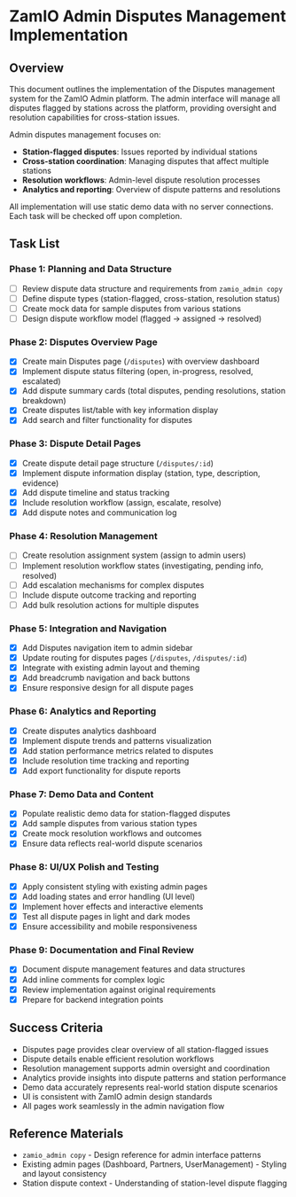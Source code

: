 # ZamIO Admin Disputes Management Implementation

## Overview
This document outlines the implementation of the Disputes management system for the ZamIO Admin platform. The admin interface will manage all disputes flagged by stations across the platform, providing oversight and resolution capabilities for cross-station issues.

Admin disputes management focuses on:
- **Station-flagged disputes**: Issues reported by individual stations
- **Cross-station coordination**: Managing disputes that affect multiple stations
- **Resolution workflows**: Admin-level dispute resolution processes
- **Analytics and reporting**: Overview of dispute patterns and resolutions

All implementation will use static demo data with no server connections. Each task will be checked off upon completion.

## Task List

### Phase 1: Planning and Data Structure
- [ ] Review dispute data structure and requirements from `zamio_admin copy`
- [ ] Define dispute types (station-flagged, cross-station, resolution status)
- [ ] Create mock data for sample disputes from various stations
- [ ] Design dispute workflow model (flagged → assigned → resolved)

### Phase 2: Disputes Overview Page
- [x] Create main Disputes page (`/disputes`) with overview dashboard
- [x] Implement dispute status filtering (open, in-progress, resolved, escalated)
- [x] Add dispute summary cards (total disputes, pending resolutions, station breakdown)
- [x] Create disputes list/table with key information display
- [x] Add search and filter functionality for disputes

### Phase 3: Dispute Detail Pages
- [x] Create dispute detail page structure (`/disputes/:id`)
- [x] Implement dispute information display (station, type, description, evidence)
- [x] Add dispute timeline and status tracking
- [x] Include resolution workflow (assign, escalate, resolve)
- [x] Add dispute notes and communication log

### Phase 4: Resolution Management
- [ ] Create resolution assignment system (assign to admin users)
- [ ] Implement resolution workflow states (investigating, pending info, resolved)
- [ ] Add escalation mechanisms for complex disputes
- [ ] Include dispute outcome tracking and reporting
- [ ] Add bulk resolution actions for multiple disputes

### Phase 5: Integration and Navigation
- [x] Add Disputes navigation item to admin sidebar
- [x] Update routing for disputes pages (`/disputes`, `/disputes/:id`)
- [x] Integrate with existing admin layout and theming
- [x] Add breadcrumb navigation and back buttons
- [x] Ensure responsive design for all dispute pages

### Phase 6: Analytics and Reporting
- [x] Create disputes analytics dashboard
- [x] Implement dispute trends and patterns visualization
- [x] Add station performance metrics related to disputes
- [x] Include resolution time tracking and reporting
- [x] Add export functionality for dispute reports

### Phase 7: Demo Data and Content
- [x] Populate realistic demo data for station-flagged disputes
- [x] Add sample disputes from various station types
- [x] Create mock resolution workflows and outcomes
- [x] Ensure data reflects real-world dispute scenarios

### Phase 8: UI/UX Polish and Testing
- [x] Apply consistent styling with existing admin pages
- [x] Add loading states and error handling (UI level)
- [x] Implement hover effects and interactive elements
- [x] Test all dispute pages in light and dark modes
- [x] Ensure accessibility and mobile responsiveness

### Phase 9: Documentation and Final Review
- [x] Document dispute management features and data structures
- [x] Add inline comments for complex logic
- [x] Review implementation against original requirements
- [x] Prepare for backend integration points

## Success Criteria
- Disputes page provides clear overview of all station-flagged issues
- Dispute details enable efficient resolution workflows
- Resolution management supports admin oversight and coordination
- Analytics provide insights into dispute patterns and station performance
- Demo data accurately represents real-world station dispute scenarios
- UI is consistent with ZamIO admin design standards
- All pages work seamlessly in the admin navigation flow

## Reference Materials
- `zamio_admin copy` - Design reference for admin interface patterns
- Existing admin pages (Dashboard, Partners, UserManagement) - Styling and layout consistency
- Station dispute context - Understanding of station-level dispute flagging
